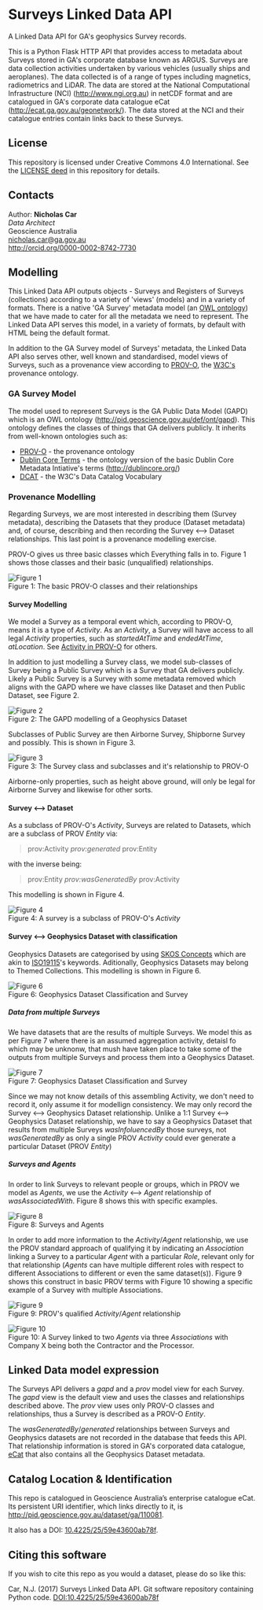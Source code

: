 # Surveys Linked Data API
A Linked Data API for GA's geophysics Survey records.

This is a Python Flask HTTP API that provides access to metadata about Surveys stored in GA's corporate database known as ARGUS. Surveys are data collection activities undertaken by various vehicles (usually ships and aeroplanes). The data collected is of a range of types including magnetics, radiometrics and LiDAR. The data are stored at the National Computational Infrastructure (NCI) (http://www.ngi.org.au) in netCDF format and are catalogued in GA's corporate data catalogue eCat (http://ecat.ga.gov.au/geonetwork/). The data stored at the NCI and their catalogue entries contain links back to these Surveys. 

## License
This repository is licensed under Creative Commons 4.0 International. See the [LICENSE deed](LICENSE) in this repository for details.


## Contacts
Author:
**Nicholas Car**  
*Data Architect*  
Geoscience Australia  
<nicholas.car@ga.gov.au>  
<http://orcid.org/0000-0002-8742-7730>


## Modelling
This Linked Data API outputs objects - Surveys and Registers of Surveys (collections) according to a variety of 'views' (models) and in a variety of formats. There is a native 'GA Survey' metadata model (an [OWL ontology](https://en.wikipedia.org/wiki/Web_Ontology_Language)) that we have made to cater for all the metadata we need to represent. The Linked Data API serves this model, in a variety of formats, by default with HTML being the default format.

In addition to the GA Survey model of Surveys' metadata, the Linked Data API also serves other, well known and standardised, model views of Surveys, such as a provenance view according to [PROV-O](https://www.w3.org/TR/prov-o/), the [W3C's](https://www.w3.org/) provenance ontology.

### GA Survey Model
The model used to represent Surveys is the GA Public Data Model (GAPD) which is an OWL ontology (http://pid.geoscience.gov.au/def/ont/gapd). This ontology defines the classes of things that GA delivers publicly. It inherits from well-known ontologies such as:
 
 * [PROV-O](https://www.w3.org/TR/prov-o/) - the provenance ontology
 * [Dublin Core Terms](http://dublincore.org/schemas/rdfs/) - the ontology version of the basic Dublin Core Metadata Intiative's terms (http://dublincore.org/)
 * [DCAT](https://www.w3.org/TR/vocab-dcat/) - the W3C's Data Catalog Vocabulary

### Provenance Modelling
Regarding Surveys, we are most interested in describing them (Survey metadata), describing the Datasets that they produce (Dataset metadata) and, of course, describing and then recording the Survey <--> Dataset relationships. This last point is a provenance modelling exercise.

PROV-O gives us three basic classes which Everything falls in to. Figure 1 shows those classes and their basic (unqualified) relationships.
 
![Figure 1](static/img/PROV-O-Basic.png)  
Figure 1: The basic PROV-O classes and their relationships 

#### Survey Modelling
We model a Survey as a temporal event which, according to PROV-O, means it is a type of *Activity*. As an *Activity*, a Survey will have access to all legal *Activity* properties, such as *startedAtTime* and *endedAtTime*, *atLocation*. See [Activity in PROV-O](https://www.w3.org/TR/prov-o/#Activity) for others. 

In addition to just modelling a Survey class, we model sub-classes of Survey being a Public Survey which is a Survey that GA delivers publicly. Likely a Public Survey is a Survey with some metadata removed which aligns with the GAPD where we have classes like Dataset and then Public Dataset, see Figure 2. 

![Figure 2](static/img/Survey-Geophysics-Dataset-Type.png)  
Figure 2: The GAPD modelling of a Geophysics Dataset 

Subclasses of Public Survey are then Airborne Survey, Shipborne Survey and possibly. This is shown in Figure 3.

![Figure 3](static/img/Survey-Type.png)  
Figure 3: The Survey class and subclasses and it's relationship to PROV-O 

Airborne-only properties, such as height above ground, will only be legal for Airborne Survey and likewise for other sorts.

#### Survey <--> Dataset
As a subclass of PROV-O's *Activity*, Surveys are related to Datasets, which are a subclass of PROV *Entity* via:

> prov:Activity *prov:generated* prov:Entity

with the inverse being:

> prov:Entity *prov:wasGeneratedBy* prov:Activity

This modelling is shown in Figure 4.

![Figure 4](static/img/Survey-Geophysics-Dataset.png)  
Figure 4: A survey is a subclass of PROV-O's *Activity*

#### Survey <--> Geophysics Dataset with classification
Geophysics Datasets are categorised by using [SKOS Concepts](https://www.w3.org/TR/skos-reference/#concepts) which are akin to [ISO19115](http://www.iso.org/iso/iso_catalogue/catalogue_ics/catalogue_detail_ics.htm?csnumber=53798)'s keywords. Aditionally, Geophysics Datasets may belong to Themed Collections. This modelling is shown in Figure 6.

![Figure 6](static/img/Survey-Dataset-Classification.png)  
Figure 6: Geophysics Dataset Classification and Survey

##### Data from multiple Surveys
We have datasets that are the results of multiple Surveys. We model this as per Figure 7 where there is an assumed aggregation activity, detaisl fo which may be unknonw, that mush have taken place to take some of the outputs from multiple Surveys and process them into a Geophysics Dataset.

![Figure 7](static/img/Survey-Dataset-multi.png)  
Figure 7: Geophysics Dataset Classification and Survey

Since we may not know details of this assembling Activity, we don't need to record it, only assume it for modellign consistency. We may only record the Survey <--> Geophysics Dataset relationship. Unlike a 1:1 Survey <--> Geophysics Dataset relationship, we have to say a Geophysics Dataset that results from multiple Surveys *wasInfoluencedBy* those surveys, not *wasGeneratedBy* as only a single PROV *Activity* could ever generate a particular Dataset (PROV *Entity*)

##### Surveys and Agents
In order to link Surveys to relevant people or groups, which in PROV we model as *Agents*, we use the *Activity* <--> *Agent* relationship of *wasAssociatedWith*. Figure 8 shows this with specific examples.

![Figure 8](static/img/Survey-Agent.png)  
Figure 8: Surveys and Agents

In order to add more information to the *Activity*/*Agent* relationship, we use the PROV standard approach of qualifying it by indicating an *Association* linking a Survey to a particular *Agent* with a particular *Role*, relevant only for that relationship (*Agents* can have multiple different roles with respect to different Associations to different or even the same dataset(s)). Figure 9 shows this construct in basic PROV terms with Figure 10 showing a specific example of a Survey with multiple Associations.
 
![Figure 9](static/img/Survey-Agent-Qualified-PROV.png)  
Figure 9: PROV's qualified *Activity*/*Agent* relationship

![Figure 10](static/img/Survey-Agent-Qualified-example.png)  
Figure 10: A Survey linked to two *Agents* via three *Associations* with Company X being both the Contractor and the Processor. 

## Linked Data model expression
The Surveys API delivers a *gapd* and a *prov* model view for each Survey. The *gapd* view is the default view and uses the classes and relationships described above. The *prov* view uses only PROV-O classes and relationships, thus a Survey is described as a PROV-O *Entity*.

The *wasGeneratedBy*/*generated* relationships between Surveys and Geophysics datasets are not recorded in the database that feeds this API. That relationship information is stored in GA's corporated data catalogue, [eCat](http://ecat.ga.gov.au/geonetwork/) that also contains all the Geophysics Dataset metadata.


## Catalog Location & Identification
This repo is catalogued in Geoscience Australia’s enterprise catalogue eCat. Its persistent URI identifier, which links directly to it, is <http://pid.geoscience.gov.au/dataset/ga/110081>.

It also has a DOI: [10.4225/25/59e43600ab78f](http://dx.doi.org/10.4225/25/59e43600ab78f).


## Citing this software
If you wish to cite this repo as you would a dataset, please do so like this:

Car, N.J. (2017) Surveys Linked Data API. Git software repository containing Python code. [DOI:10.4225/25/59e43600ab78f](http://dx.doi.org/10.4225/25/59e43600ab78f)